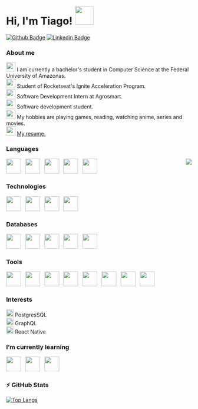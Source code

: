 # Hi, I'm Tiago! <img src="https://dkrn4sk0rn31v.cloudfront.net/2018/05/29070459/pixelart-octocat.gif" width="50" />

[![Github Badge](https://img.shields.io/badge/github-%23100000.svg?&style=for-the-badge&logo=github&logoColor=white&link=https://github.com/jtiagosantos)](https://github.com/jtiagosantos)
[![Linkedin Badge](https://img.shields.io/badge/linkedin-%230077B5.svg?&style=for-the-badge&logo=linkedin&logoColor=white&link=https://www.linkedin.com/in/jos%C3%A9-tiago-santos-de-lima-aaa4361a4/)](https://www.linkedin.com/in/josetiagosantosdelima/)

### About me
<div>
<img src="https://image.flaticon.com/icons/png/512/2232/2232688.png" height="25px"/> 
I am currently a bachelor's student in Computer Science at the Federal University of Amazonas.
</div>

<div>
<img src="https://image.flaticon.com/icons/png/512/2285/2285537.png" height="25px"/>
Student of Rocketseat's Ignite Acceleration Program. 
</div>

<div>
<img src="https://image.flaticon.com/icons/png/512/1086/1086474.png" height="25px"/>
Software Development Intern at Agrosmart.
</div>

<div>
<img src="https://image.flaticon.com/icons/png/512/2933/2933245.png" height="25px"/>
Software development student.
</div>

<div>
<img src="https://image.flaticon.com/icons/png/512/833/833472.png" height="25px"/>
My hobbies are playing games, reading, watching anime, series and movies.
</div>

<div>
<img src="https://cdn-icons-png.flaticon.com/512/3135/3135766.png" height="25px"/>
<a href='https://east-veil-a47.notion.site/Jos-Tiago-Santos-de-Lima-afbbfc085ecd4bd996f6d361a55a01d8'>My resume.</a>
</div>

### Languages

<img align="right" src="https://www.hugp.com/research/assets/img/gif/pc.gif" />

<p>
<img src="https://image.flaticon.com/icons/png/512/226/226269.png" height="40px"/>
&nbsp;
<img src="https://image.flaticon.com/icons/png/512/732/732190.png" height="40px"/>  
&nbsp; 
<img src="https://image.flaticon.com/icons/png/512/919/919831.png" height="40px"/>  
&nbsp; 
<img src="https://cdn.icon-icons.com/icons2/2108/PNG/512/javascript_icon_130900.png" height="40px"/>
&nbsp;  
<img src="https://upload.wikimedia.org/wikipedia/commons/thumb/4/4c/Typescript_logo_2020.svg/1200px-Typescript_logo_2020.svg.png" height="40px"/>
&nbsp;
</p>


### Technologies
<p>
<img src="https://appmasters.io/static/react-47ce6e77f039020ee2e76a10c1e988e9.png" height="40px"/> 
&nbsp;
<img src="https://upload.wikimedia.org/wikipedia/commons/thumb/d/d9/Node.js_logo.svg/1200px-Node.js_logo.svg.png" height="40px"/> 
&nbsp;
<img src="https://images.tute.io/tute/topic/express-js.png" height="40px"/> 
&nbsp; 
<img src="https://camo.githubusercontent.com/bd16094376597edfc4a96d1b6326f4f10c04d3d6e817e77ac6d36d4962c8034f/687474703a2f2f646f63732e73657175656c697a656a732e636f6d2f6d616e75616c2f61737365742f6c6f676f2d736d616c6c2e706e67" height="40px"/> 
&nbsp;
</p>

### Databases

<p>
<img src="https://camo.githubusercontent.com/8462c30b67acfd5571bcfb8094f5be2d1b7ac9e0cdbffbf4d146cc04b94b5d1d/68747470733a2f2f7777772e6d7973716c2e636f6d2f636f6d6d6f6e2f6c6f676f732f6c6f676f2d6d7973716c2d313730783131352e706e67" height="40px"/> 
&nbsp;
<img src="https://sqliteviewer.com/blog/wp-content/uploads/2015/06/sqlite-database.png" height="40px"/> 
&nbsp;
<img src="https://img.icons8.com/color/452/mongodb.png" height="40px"/>
&nbsp;
<img src="https://camo.githubusercontent.com/df1439c289b9cb4558e079a9110731e666976c4f2b6ef387b8fee78ca95375dc/68747470733a2f2f696d672e69636f6e73382e636f6d2f636f6c6f722f3435322f66697265626173652e706e67" height="40px"/> 
&nbsp;
<img src="https://camo.githubusercontent.com/c208789cfe0e64cd8e39a3ed1f7e7a04e26e18132bd0dcd510f42a17ac8a3984/68747470733a2f2f63646e342e69636f6e66696e6465722e636f6d2f646174612f69636f6e732f72656469732d322f313435312f556e7469746c65642d322d3531322e706e67" height="40px"/> 
&nbsp;
</p>

### Tools
<p>
<img src="https://upload.wikimedia.org/wikipedia/commons/thumb/3/3f/Git_icon.svg/1024px-Git_icon.svg.png" height="40px"/>  
&nbsp;
<img src="https://image.flaticon.com/icons/png/512/733/733553.png" height="40px"/>  
&nbsp;
<img src="https://upload.wikimedia.org/wikipedia/commons/thumb/9/9a/Visual_Studio_Code_1.35_icon.svg/1024px-Visual_Studio_Code_1.35_icon.svg.png" height="40px"/> 
&nbsp;
<img src="https://user-images.githubusercontent.com/2575745/67964810-4d9a2980-fbd7-11e9-8cf7-661ded187ee6.png" height="40px"/>  
&nbsp;
<img src="https://sdtimes.com/wp-content/uploads/2018/04/1200px-Npm-logo.svg_.png" height="40px"/>  
&nbsp;
<img src="https://res.cloudinary.com/practicaldev/image/fetch/s--5Duu3bxN--/c_limit%2Cf_auto%2Cfl_progressive%2Cq_auto%2Cw_880/https://dev-to-uploads.s3.amazonaws.com/i/8k7tg1r8tzwkwtsxyz1v.png" height="40px"/>  
&nbsp;
<img src="https://d33wubrfki0l68.cloudfront.net/204482ca413433c80cd14fe369e2181dd97a2a40/092e2/assets/img/logo.svg" height="40px"/>  
&nbsp;
<img src="https://prettier.io/icon.png" height="40px"/>  
&nbsp;
</p>


### Interests

<div>
<img src="https://image.flaticon.com/icons/png/512/1828/1828884.png" height="20px"/>  
PostgresSQL
</div>

<div>
<img src="https://image.flaticon.com/icons/png/512/1828/1828884.png" height="20px"/>  
GraphQL
</div>

<div>
<img src="https://image.flaticon.com/icons/png/512/1828/1828884.png" height="20px"/>  
React Native
</div>

### I’m currently learning
<p>
<img src="https://appmasters.io/static/react-47ce6e77f039020ee2e76a10c1e988e9.png" height="40px"/> 
&nbsp;
<img src="https://seeklogo.com/images/N/next-js-logo-8FCFF51DD2-seeklogo.com.png" height="40px"> 
&nbsp;
<img src="https://react-query.tanstack.com/_next/static/images/logo-7a7896631260eebffcb031765854375b.svg" height="40px"/>
&nbsp;
</p>

### :zap: GitHub Stats
[![Top Langs](https://github-readme-stats.vercel.app/api/top-langs/?username=jtiagosantos&layout=compact&langs_count=11&hide=lua&theme=yeblu)](https://github.com/jtiagosantos/github-readme-stats)
